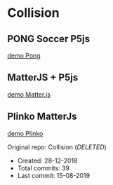 # Collision

## PONG Soccer P5js
[demo Pong](https://hoangtran0410.github.io/p5js-playground/2019/matter-js/pong/)

## MatterJS + P5js
[demo Matter.js](https://hoangtran0410.github.io/p5js-playground/2019/matter-js/matterjs-playground/)

## Plinko MatterJs
[demo Plinko](https://hoangtran0410.github.io/p5js-playground/2019/matter-js/plinko)


Original repo: Collision (*DELETED*)
+ Created: 28-12-2018
+ Total commits: 39
+ Last commit: 15-08-2019